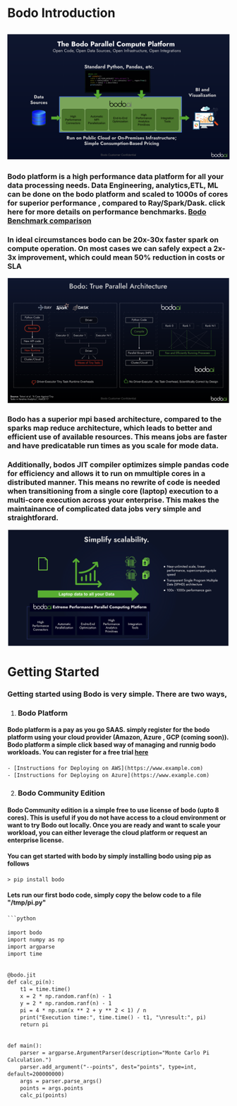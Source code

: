 # **Bodo Introduction**
![Bodo High Level](img/bodo1.png)
---

### Bodo platform is a high performance data platform for all your data processing needs. Data Engineering, analytics,ETL, ML can be done on the bodo platform and scaled to 1000s of cores for superior performance , compared to Ray/Spark/Dask. click here for more details on performance benchmarks. <a href="https://www.bodo.ai/blog/performance-and-cost-of-bodo-vs-spark-dask-ray">Bodo Benchmark comparison</a>
### In ideal circumstances bodo can be 20x-30x faster spark on compute operation. On most cases we can safely expect a 2x-3x improvement, which could mean 50% reduction in costs or SLA</h4></p>
![Bodo Platform](img/bodo2.png)

### Bodo has a superior mpi based architecture, compared to the sparks map reduce architecture, which leads to better and efficient use of available resources. This means jobs are faster and have predicatable run times as you scale for mode data.
### Additionally, bodos JIT compiler optimizes simple pandas code for efficiency and allows it to run on mmultiple cores in a distributed manner. This means no rewrite of code is needed when transitioning from a single core (laptop) execution to a multi-core execution across your enterprise. This makes the maintainance of complicated data jobs very simple and straightforard.

![Bodo Job Architecture](img/bodo3.png)

# **Getting Started**
### Getting started using Bodo is very simple. There are two ways, 
1. ### Bodo Platform
#### Bodo platform is a pay as you go SAAS. simply register for the bodo platform using your cloud provider (Amazon, Azure , GCP (coming soon)). Bodo platform a simple click based way of managing and runnig bodo workloads. You can register for a free trial <a href="https://aws.amazon.com/marketplace/pp/prodview-zg6n2qyj5h74o">here</a>
    - [Instructions for Deploying on AWS](https://www.example.com)
    - [Instructions for Deploying on Azure](https://www.example.com)

2. ### Bodo Community Edition
#### Bodo Community edition is a simple free to use license of bodo (upto 8 cores). This is useful if you do not have access to a cloud environment or want to try Bodo out locally. Once you are ready and want to scale your workload, you can either leverage the cloud platform or request an enterprise license.
#### You can get started with bodo by simply installing bodo using pip as follows
    > pip install bodo
#### Lets run our first bodo code, simply copy the below code to a file "/tmp/pi.py"
    ```python

    import bodo
    import numpy as np
    import argparse
    import time


    @bodo.jit
    def calc_pi(n):
        t1 = time.time()
        x = 2 * np.random.ranf(n) - 1
        y = 2 * np.random.ranf(n) - 1
        pi = 4 * np.sum(x ** 2 + y ** 2 < 1) / n
        print("Execution time:", time.time() - t1, "\nresult:", pi)
        return pi


    def main():
        parser = argparse.ArgumentParser(description="Monte Carlo Pi Calculation.")
        parser.add_argument("--points", dest="points", type=int, default=200000000)
        args = parser.parse_args()
        points = args.points
        calc_pi(points)